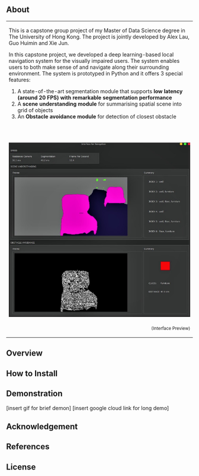 ## About
<table>
<tr>
<td>
  
This is a capstone group project of my Master of Data Science degree in The University of Hong Kong. The project is jointly developed by Alex Lau, Guo Huimin and Xie Jun.  

In this capstone project, we developed a deep learning-based local navigation system for the visually impaired users. The system enables users to both make sense of and navigate along their surrounding environment. The system is prototyped in Python and it offers 3 special features:  
1. A state-of-the-art segmentation module that supports **low latency (around 20 FPS) with remarkable segmentation performance**
2. A **scene understanding module** for summarising spatial scene into grid of objects  
3. An **Obstacle avoidance module** for detection of closest obstacle  

<br>
<br>

![Interface ><](results/cover.jpg)

<p align="right">
<sub>(Interface Preview)</sub>
</p>
</td>
</tr>
</table>

## Overview

## How to Install  

## Demonstration  


[insert gif for brief demon]
[insert google cloud link for long demo]

## Acknowledgement  

## References  

## License
